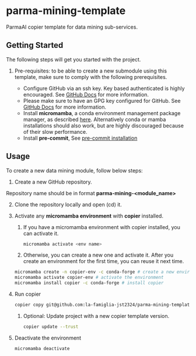 # parma-mining-template

ParmaAI copier template for data mining sub-services.


## Getting Started

The following steps will get you started with the project.

1. Pre-requisites: to be able to create a new submodule using this template, make sure to comply with the following prerequisites.

   - Configure GitHub via an ssh key. Key based authenticated is highly encouraged. See [GitHub Docs](https://docs.github.com/en/github/authenticating-to-github/connecting-to-github-with-ssh) for more information.
   - Please make sure to have an GPG key configured for GitHub. See [GitHub Docs](https://docs.github.com/en/authentication/managing-commit-signature-verification/adding-a-gpg-key-to-your-github-account) for more information.
   - Install **micromamba**, a conda environment management package manager, as described [here](https://mamba.readthedocs.io/en/latest/micromamba-installation.html). Alternatively conda or mamba installations should also work, but are highly discouraged because of their slow performance.
   - Install **pre-commit**, See [pre-commit installation](https://pre-commit.com/#install)


## Usage

To create a new data mining module, follow below steps:

1. Create a new GitHub repository.

Repository name should be in format **parma-mining-<module_name>**

2. Clone the repository locally and open (cd) it.

3. Activate any **micromamba environment** with **copier** installed.

   1. If you have a micromamba environment with copier installed, you can activate it. 
       ```bash
       micromamba activate <env name>
       ```

   2. Otherwise, you can create a new one and activate it. After you create an environment for the first time, you can reuse it next time.
    ```bash
    micromamba create -n copier-env -c conda-forge # create a new environment named copier-env
    micromamba activate copier-env # activate the environment
    micromamba install copier -c conda-forge # install copier
    ```

4. Run copier

    ```bash
    copier copy git@github.com:la-famiglia-jst2324/parma-mining-template.git . --trust
    ```

   1. Optional: Update project with a new copier template version.

       ```bash
       copier update --trust
       ```
5. Deactivate the environment

    ```bash
    micromamba deactivate
    ```